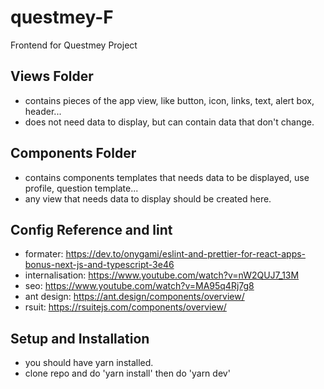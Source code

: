 # questmey-F
Frontend for Questmey Project

## Views Folder
- contains pieces of the app view, like button, icon, links, text, alert box, header...
- does not need data to display, but can contain data that don't change. 

## Components Folder
- contains components templates that needs data to be displayed, use profile, question template...
- any view that needs data to display should be created here.

## Config Reference and lint
- formater: https://dev.to/onygami/eslint-and-prettier-for-react-apps-bonus-next-js-and-typescript-3e46
- internalisation: https://www.youtube.com/watch?v=nW2QUJ7_13M
- seo: https://www.youtube.com/watch?v=MA95q4Rj7g8
- ant design: https://ant.design/components/overview/
- rsuit: https://rsuitejs.com/components/overview/

## Setup and Installation
- you should have yarn installed.
- clone repo and do 'yarn install' then do 'yarn dev'
